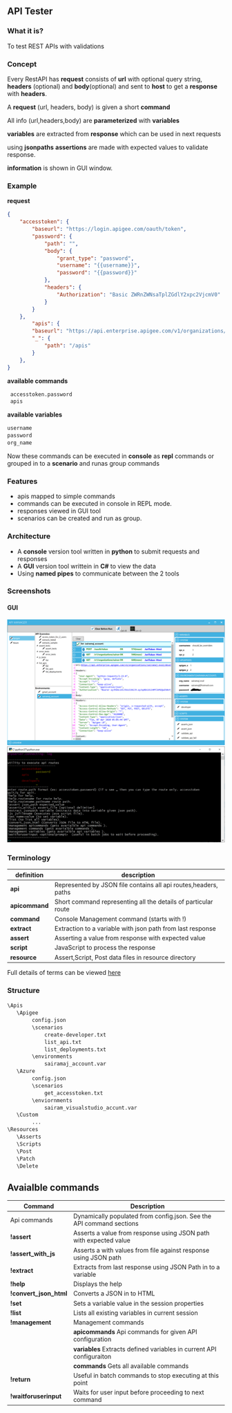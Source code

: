 ## API Tester

### What it is?
To test REST APIs with validations

### Concept
Every RestAPI has __request__ consists of __url__  with optional query string, __headers__ (optional) and __body__(optional) and sent to __host__ to get a __response__ with __headers__. 

A __request__ (url, headers, body) is given a short __command__

All info (url,headers,body) are __parameterized__ with __variables__

__variables__ are extracted from __response__ which can be used in next requests
 
 using __jsonpaths__  __assertions__  are made with expected values to validate response.

__information__ is shown in GUI window.

### Example

__request__
```json
{
	"accesstoken": {
		"baseurl": "https://login.apigee.com/oauth/token",
		"password": {
			"path": "",
			"body": {
				"grant_type": "password",
				"username": "{{username}}",
				"password": "{{password}}"
			},
			"headers": {
				"Authorization": "Basic ZWRnZWNsaTplZGdlY2xpc2VjcmV0"
			}
		}
    },
    	"apis": {
		"baseurl": "https://api.enterprise.apigee.com/v1/organizations/{{org_name}}",
		"_": {
			"path": "/apis"
		}
	},
}
```
__available commands__ 
```cmd
 accesstoken.password
 apis
 ```
__available variables__
```cmd
username
password
org_name
```
Now these commands can be executed in __console__ as __repl__ commands or grouped in to a __scenario__ and runas group commands

### Features
* apis mapped to simple commands
* commands can be executed in console in REPL mode.
* responses viewed in GUI tool
* scenarios can be created and run as group.

### Architecture
* A __console__ version tool written in __python__ to submit 
requests and responses
* A __GUI__ version tool writtein in __C#__ to view the data
* Using __named pipes__ to communicate between the 2 tools

### Screenshots
#### GUI
  ![apimanager](doc/images/apimanager.png)
  ![apitester](doc/images/apitester.png)

### Terminology
|  definition   |                       description                                     |
|---------------|-----------------------------------------------------------------------|
|  __api__      |  Represented by JSON file contains all api routes,headers, paths      |
| __apicommand__|  Short command representing all the details of particular route       |
| __command__   |  Console Management command (starts with !)                           |
| __extract__   |  Extraction to a variable with json path from last response           |
| __assert__    |  Asserting a value from response with expected value                  |
| __script__    |  JavaScript to process the response                                   | 
| __resource__  |  Assert,Script, Post data files in resource directory                 |

Full details of terms can be viewed [here](.\doc\terminology_details.MD)

### Structure
```cmd
\Apis
   \Apigee
        config.json
        \scenarios
            create-developer.txt
            list_api.txt
            list_deployments.txt
        \environments
            sairamaj_account.var
   \Azure
        config.json
        \scenarios
            get_accesstoken.txt
        \enviornments
            sairam_visualstudio_accunt.var
   \Custom
        ...
\Resources
   \Asserts
   \Scripts
   \Post
   \Patch
   \Delete
```
## Avaialble commands

  |    Command              |                Description                                              |                     
  | ------------            | ------------------------------------------------------------------------------|
  | Api commands            | Dynamically populated from config.json. See the API command sections          |
  | __!assert__             | Asserts a value from response using JSON path with expected value             |
  | __!assert_with_js__     | Asserts a with values from file against response using JSON path              |
  | __!extract__            | Extracts from last response using JSON Path in to a variable                  |
  | __!help__               | Displays the help                                                             |
  | __!convert_json_html__  | Converts a JSON in to HTML                                                    |
  | __!set__                | Sets a variable value in the session properties                               |
  | __!list__               | Lists all existing variables in current session                               |
  | __!management__         | Management commands                                                           |
  |                         |      __apicommands__ Api commands for given API configuration                 |
  |                         |      __variables__   Extracts defined variables in current API configuraiton  |
  |                         |      __commands__    Gets all available commands                              |
  | __!return__             | Useful in batch commands to stop executing at this point                      |
  | __!waitforuserinput__   | Waits for user input before proceeding to next command                        |